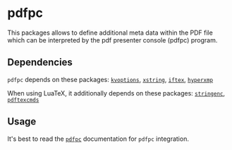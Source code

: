 # pdfpc

This packages allows to define additional meta data within
the PDF file which can be interpreted by the pdf presenter
console (pdfpc) program.

## Dependencies

`pdfpc` depends on these packages:
[`kvoptions`](https://ctan.org/pkg/kvoptions),
[`xstring`](https://ctan.org/pkg/xstring),
[`iftex`](https://ctan.org/pkg/iftex),
[`hyperxmp`](https://ctan.org/pkg/hyperxmp)

When using LuaTeX, it additionally depends on these packages:
[`stringenc`](https://ctan.org/pkg/stringenc),
[`pdftexcmds`](https://ctan.org/pkg/pdftexcmds)

## Usage

It's best to read the [`pdfpc`](https://github.com/pdfpc/pdfpc) documentation
for `pdfpc` integration.

